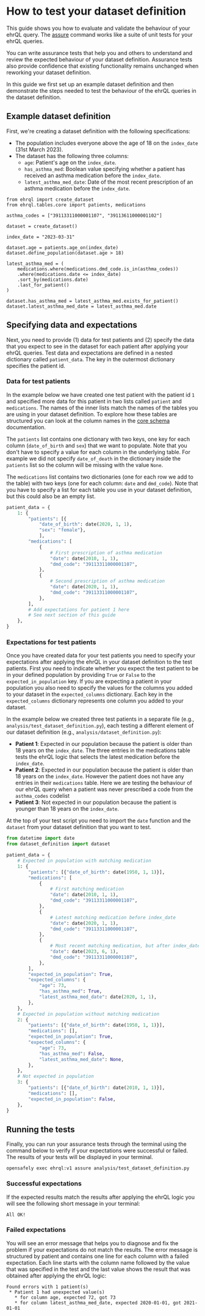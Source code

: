 # How to test your dataset definition

This guide shows you how to evaluate and validate the behaviour of your ehrQL query.
The [assure](../../reference/cli/#assure) command works like a suite of unit tests for your ehrQL queries.

You can write assurance tests that help you and others to understand and review the expected behaviour of your dataset definition.
Assurance tests also provide confidence that existing functionality remains unchanged when reworking your dataset definition.

In this guide we first set up an example dataset definition and then demonstrate the steps needed to test the behaviour of the ehrQL queries in the dataset definition.

## Example dataset definition

First, we're creating a dataset definition with the following specifications:

- The population includes everyone above the age of 18 on the `index_date` (31st March 2023).
- The dataset has the following three columns:
    - `age`: Patient's age on the `index_date`.
    - `has_asthma_med`: Boolean value specifying whether a patient has received an asthma medication before the `index_date`.
    - `latest_asthma_med_date`: Date of the most recent prescription of an asthma medication before the `index_date`.

```ehrql
from ehrql import create_dataset
from ehrql.tables.core import patients, medications

asthma_codes = ["39113311000001107", "39113611000001102"]

dataset = create_dataset()

index_date = "2023-03-31"

dataset.age = patients.age_on(index_date)
dataset.define_population(dataset.age > 18)

latest_asthma_med = (
    medications.where(medications.dmd_code.is_in(asthma_codes))
    .where(medications.date <= index_date)
    .sort_by(medications.date)
    .last_for_patient()
)

dataset.has_asthma_med = latest_asthma_med.exists_for_patient()
dataset.latest_asthma_med_date = latest_asthma_med.date
```

## Specifying data and expectations

Next, you need to provide (1) data for test patients and (2) specify the data that you expect to see in the dataset for each patient after applying your ehrQL queries.
Test data and expectations are defined in a nested dictionary called `patient_data`.
The key in the outermost dictionary specifies the patient id.

### Data for test patients

In the example below we have created one test patient with the patient id `1` and specified more data for this patient in two lists called `patient` and `medications`.
The names of the inner lists match the names of the tables you are using in your dataset definition.
To explore how these tables are structured you can look at the column names in the [core schema](../../reference/schemas/core) documentation.

The `patients` list contains one dictionary with two keys, one key for each column (`date_of_birth` and `sex`) that we want to populate.
Note that you don't have to specify a value for each column in the underlying table.
For example we did not specify `date_of_death` in the dictionary inside the `patients` list so the column will be missing with the value `None`.

The `medications` list contains two dictionaries (one for each row we add to the table) with two keys (one for each column: `date` and `dmd_code`).
Note that you have to specify a list for each table you use in your dataset definition, but this could also be an empty list.

```py
patient_data = {
    1: {
        "patients": [{
            "date_of_birth": date(2020, 1, 1),
            "sex": "female"},
            ],
        "medications": [
            {
                # First prescription of asthma medication
                "date": date(2010, 1, 1),
                "dmd_code": "39113311000001107",
            },
            {
                # Second prescription of asthma medication
                "date": date(2020, 1, 1),
                "dmd_code": "39113311000001107",
            },
        ],
        # Add expectations for patient 1 here
        # See next section of this guide
    },
}
```

### Expectations for test patients

Once you have created data for your test patients you need to specify your expectations after applying the ehrQL in your dataset definition to the test patients.
First you need to indicate whether you expect the test patient to be in your defined population by providing `True` or `False` to the `expected_in_population` key.
If you are expecting a patient in your population you also need to specify the values for the columns you added to your dataset in the `expected_columns` dictionary.
Each key in the `expected_columns` dictionary represents one column you added to your dataset.

In the example below we created three test patients in a separate file (e.g., `analysis/test_dataset_definition.py`), each testing a different element of our dataset definition (e.g., `analysis/dataset_definition.py`):

* **Patient 1**: Expected in our population because the patient is older than 18 years on the `index_date`.
  The three entries in the medications table tests the ehrQL logic that selects the latest medication before the `index_date`.
* **Patient 2**: Expected in our population because the patient is older than 18 years on the `index_date`.
  However the patient does not have any entries in their `medications` table.
  Here we are testing the behaviour of our ehrQL query when a patient was never prescribed a code from the `asthma_codes` codelist
* **Patient 3**: Not expected in our population because the patient is younger than 18 years on the `index_date`.

At the top of your test script you need to import the `date` function and the `dataset` from your dataset definition that you want to test.

```py
from datetime import date
from dataset_definition import dataset

patient_data = {
    # Expected in population with matching medication
    1: {
        "patients": [{"date_of_birth": date(1950, 1, 1)}],
        "medications": [
            {
                # First matching medication
                "date": date(2010, 1, 1),
                "dmd_code": "39113311000001107",
            },
            {
                # Latest matching medication before index_date
                "date": date(2020, 1, 1),
                "dmd_code": "39113311000001107",
            },
            {
                # Most recent matching medication, but after index_date
                "date": date(2023, 6, 1),
                "dmd_code": "39113311000001107",
            },
        ],
        "expected_in_population": True,
        "expected_columns": {
            "age": 73,
            "has_asthma_med": True,
            "latest_asthma_med_date": date(2020, 1, 1),
        },
    },
    # Expected in population without matching medication
    2: {
        "patients": [{"date_of_birth": date(1950, 1, 1)}],
        "medications": [],
        "expected_in_population": True,
        "expected_columns": {
            "age": 73,
            "has_asthma_med": False,
            "latest_asthma_med_date": None,
        },
    },
    # Not expected in population
    3: {
        "patients": [{"date_of_birth": date(2010, 1, 1)}],
        "medications": [],
        "expected_in_population": False,
    },
}
```

## Running the tests

Finally, you can run your assurance tests through the terminal using the command below to verify if your expectations were successful or failed.
The results of your tests will be displayed in your terminal.

```
opensafely exec ehrql:v1 assure analysis/test_dataset_definition.py
```

### Successful expectations

If the expected results match the results after applying the ehrQL logic you will see the following short message in your terminal:

```
All OK!
```

### Failed expectations

You will see an error message that helps you to diagnose and fix the problem if your expectations do not match the results.
The error message is structured by patient and contains one line for each column with a failed expectation.
Each line starts with the column name followed by the value that was specified in the test and the last value shows the result that was obtained after applying the ehrQL logic:

```
Found errors with 1 patient(s)
 * Patient 1 had unexpected value(s)
   * for column age, expected 72, got 73
   * for column latest_asthma_med_date, expected 2020-01-01, got 2021-01-01
```

